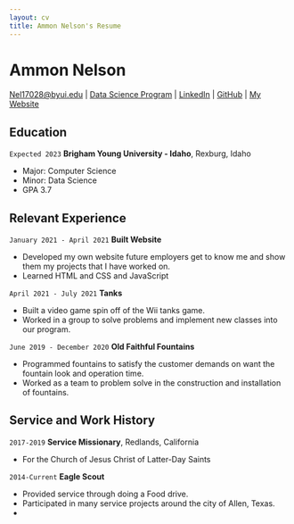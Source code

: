 ```yaml
---
layout: cv
title: Ammon Nelson's Resume
---
```

# __Ammon Nelson__

<div id="webaddress">
<a href="nel17028@byui.edu">Nel17028@byui.edu</a>
| <a href="https://byuidatascience.github.io/development.html">Data Science Program</a>
| <a href="https://www.linkedin.com/in/ammonnelson1/">LinkedIn</a>
| <a href="https://github.com/Nelson-Ammon">GitHub</a>
| <a href="https://ammonnelson.glitch.me">My Website</a>
</div>

## Education
`Expected 2023`
__Brigham Young University - Idaho__, Rexburg, Idaho
- Major: Computer Science
- Minor: Data Science
- GPA 3.7


## Relevant Experience
`January 2021 - April 2021`
__Built Website__
- Developed my own website future employers get to know me and show them my projects that I have worked on.
- Learned HTML and CSS and JavaScript

`April 2021 - July 2021`
__Tanks__

- Built a video game spin off of the Wii tanks game. 
- Worked in a group to solve problems and implement new classes into our program.


`June 2019 - December 2020`
__Old Faithful Fountains__
- Programmed fountains to satisfy the customer demands on want the fountain look and operation time.
- Worked as a team to problem solve in the construction and installation of fountains.

## Service and Work History

`2017-2019`
__Service Missionary__, Redlands, California 
- For the Church of Jesus Christ of Latter-Day Saints

`2014-Current`
__Eagle Scout__
- Provided service through doing a Food drive.
- Participated in many service projects around the city of Allen, Texas. 
- 

<!-- ### Footer

Last updated: May 2013 -->


